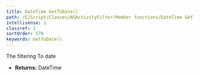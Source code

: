 ```yaml
---
title: DateTime GetToDate()
path: /EJScript/Classes/NSActivityFilter/Member functions/DateTime GetToDate()
intellisense: 1
classref: 1
sortOrder: 570
keywords: GetToDate()
---
```



The filtering To date



* **Returns:** DateTime


